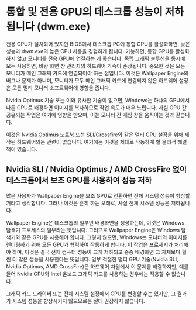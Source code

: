 # 통합 및 전용 GPU의 데스크톱 성능이 저하됩니다 (dwm.exe)

전용 GPU가 설치되어 있지만 BIOS에서 데스크톱 PC에 통합 GPU를 활성화하면, 낮은 성능과 *dwm.exe*의 높은 CPU 사용을 경험하게 됩니다. 가능하면, 통합 GPU를 활성화하지 않고 모니터를 전용 GPU에 연결하는 게 좋습니다. 독립 그래픽 솔루션을 동시에 모두 사용하면, 바탕 화면 창 관리자의 하드웨어 가속이 손상됩니다. 중요한 것은 모든 모니터가 메인 그래픽 카드에 연결되어야 하는 점입니다. 이것은 Wallpaper Engine의 버그나 문제가 아니며, 모니터가 모두 메인 그래픽 카드에 연결되지 않은 하드웨어 설정은 모든 멀티 모니터 소프트웨어에 영향을 줍니다.

Nvidia Optimus 기술 또는 이와 유사한 기술이 없으면, Windows는 하나의 GPU에서 다른 GPU로 배경화면 이미지를 복사하므로 작업 속도가 매우 느립니다. 사실 GPU 간 공유되는 작업은 여기에 영향을 받으며, 이는 모니터 간 게임 창을 움직이는 것과 같습니다.

이것은 Nvidia Optimus 노트북 또는 SLI/Crossfire와 같은 멀티 GPU 설정을 위해 제작된 하드웨어와는 관련이 없습니다. 여기에는 이것을 제대로 작동하게 할 물리적 해결책이 있습니다.

## Nvidia SLI / Nvidia Optimus / AMD CrossFire 없이 데스크톱에서 보조 GPU를 사용하여 성능 저하

많은 사용자가 Wallpaper Engine을 보조 GPU로 전환하면 전체 시스템 성능이 향상할 거라고 생각합니다. 그러나 이것은 흔히 하는 오해로, 사실 전체 시스템 성능은 저하됩니다.

Wallpaper Engine은 데스크톱의 일부인 배경화면을 생성하는데, 이것은 Windows 탐색기 프로세스의 일부라는 뜻입니다. 그러므로 Wallpaper Engine은 Windows 탐색기와 같은 GPU를 사용해야 합니다. 그렇지 않으면, Windows는 모니터의 이미지를 렌더링하기 위해 모든 GPU가 협력하여 작동하게 합니다. 이 작업은 프로세서가 처리해야 하며, 이것은 결국 전체 컴퓨터 성능이 크게 저하되고 종종 배경화면 그 자체보다 훨씬 더 많은 성능을 사용한다는 뜻입니다. 일부 적절한 멀티 GPU 기술(Nvidia SLI, Nvidia Optimus, AMD CrossFire)은 하드웨어 차원에서 이 문제를 해결하지만, 예를 들어 Nvidia GPU와 Intel 온보드 그래픽 카드를 사용하는 경우에는 적용할 수 없습니다.

그래픽 카드 드라이버 또는 전체 시스템 설정에서 GPU를 변경할 수는 있지만, 그 결과가 시스템 성능을 향상시키지 않으므로는 절대 권장하지 않습니다.